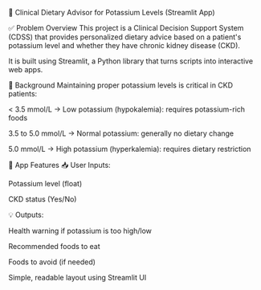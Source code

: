 🧬 Clinical Dietary Advisor for Potassium Levels (Streamlit App)


✅ Problem Overview
This project is a Clinical Decision Support System (CDSS) that provides personalized dietary advice based on a patient's potassium level and whether they have chronic kidney disease (CKD).

It is built using Streamlit, a Python library that turns scripts into interactive web apps.


📖 Background
Maintaining proper potassium levels is critical in CKD patients:

< 3.5 mmol/L → Low potassium (hypokalemia): requires potassium-rich foods

3.5 to 5.0 mmol/L → Normal potassium: generally no dietary change

5.0 mmol/L → High potassium (hyperkalemia): requires dietary restriction
>

🎯 App Features
📥 User Inputs:

Potassium level (float)

CKD status (Yes/No)


💡 Outputs:

Health warning if potassium is too high/low

Recommended foods to eat

Foods to avoid (if needed)

Simple, readable layout using Streamlit UI

